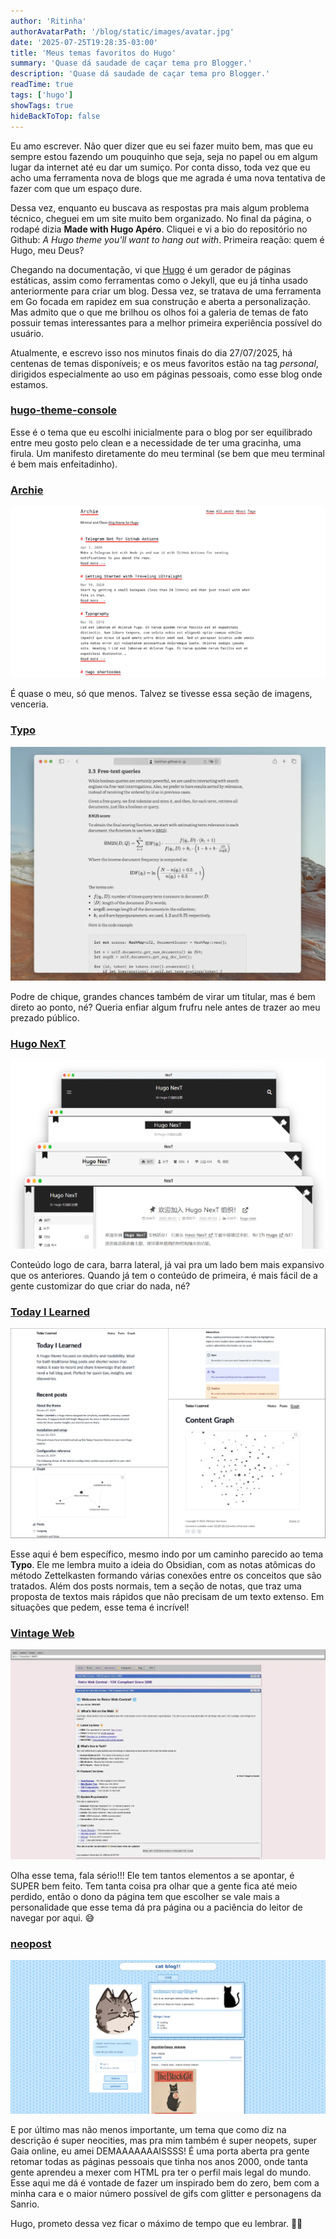 ```yaml
---
author: 'Ritinha'
authorAvatarPath: '/blog/static/images/avatar.jpg'
date: '2025-07-25T19:28:35-03:00'
title: 'Meus temas favoritos do Hugo'
summary: 'Quase dá saudade de caçar tema pro Blogger.'
description: 'Quase dá saudade de caçar tema pro Blogger.'
readTime: true
tags: ['hugo']
showTags: true
hideBackToTop: false
---
```


Eu amo escrever. Não quer dizer que eu sei fazer muito bem, mas que eu sempre estou fazendo um pouquinho que seja, seja no papel ou em algum lugar da internet até eu dar um sumiço. Por conta disso, toda vez que eu acho uma ferramenta nova de blogs que me agrada é uma nova tentativa de fazer com que um espaço dure.

Dessa vez, enquanto eu buscava as respostas pra mais algum problema técnico, cheguei em um site muito bem organizado. No final da página, o rodapé dizia **Made with Hugo Apéro**. Cliquei e vi a bio do repositório no Github: _A Hugo theme you'll want to hang out with_. Primeira reação: quem é Hugo, meu Deus?

Chegando na documentação, vi que [Hugo](https://gohugo.io/about/introduction/) é um gerador de páginas estáticas, assim como ferramentas como o Jekyll, que eu já tinha usado anteriormente para criar um blog. Dessa vez, se tratava de uma ferramenta em Go focada em rapidez em sua construção e aberta a personalização. Mas admito que o que me brilhou os olhos foi a galeria de temas de fato possuir temas interessantes para a melhor primeira experiência possível do usuário.

Atualmente, e escrevo isso nos minutos finais do dia 27/07/2025, há centenas de temas disponíveis; e os meus favoritos estão na tag _personal_, dirigidos especialmente ao uso em páginas pessoais, como esse blog onde estamos.

### [hugo-theme-console](https://themes.gohugo.io/themes/hugo-theme-console/)

Esse é o tema que eu escolhi inicialmente para o blog por ser equilibrado entre meu gosto pelo clean e a necessidade de ter uma gracinha, uma firula. Um manifesto diretamente do meu terminal (se bem que meu terminal é bem mais enfeitadinho).

### [Archie](https://themes.gohugo.io/themes/archie/)

![Screenshot of Archie Hugo theme](archie-theme.png)

É quase o meu, só que menos. Talvez se tivesse essa seção de imagens, venceria.

### [Typo](https://themes.gohugo.io/themes/typo/)

![Screenshot of Typo Hugo theme](typo-theme.png)

Podre de chique, grandes chances também de virar um titular, mas é bem direto ao ponto, né? Queria enfiar algum frufru nele antes de trazer ao meu prezado público.

### [Hugo NexT](https://preview.hugo-next.eu.org/)

![Screenshot of Hugo NexT theme](hugo-next.png)

Conteúdo logo de cara, barra lateral, já vai pra um lado bem mais expansivo que os anteriores. Quando já tem o conteúdo de primeira, é mais fácil de a gente customizar do que criar do nada, né?

### [Today I Learned](https://themes.gohugo.io/themes/hugo-theme-til/)

![Screenshot of Today I Learned Hugo theme](til-theme.png)

Esse aqui é bem específico, mesmo indo por um caminho parecido ao tema **Typo**. Ele me lembra muito a ideia do Obsidian, com as notas atômicas do método Zettelkasten formando várias conexões entre os conceitos que são tratados. Além dos posts normais, tem a seção de notas, que traz uma proposta de textos mais rápidos que não precisam de um texto extenso. Em situações que pedem, esse tema é incrível!

### [Vintage Web](https://themes.gohugo.io/themes/vintage-web-hugo-theme/)

![Screenshot of Vintage Web Hugo theme](vintage-web-theme.png)

Olha esse tema, fala sério!!! Ele tem tantos elementos a se apontar, é SUPER bem feito. Tem tanta coisa pra olhar que a gente fica até meio perdido, então o dono da página tem que escolher se vale mais a personalidade que esse tema dá pra página ou a paciência do leitor de navegar por aqui. 😅

### [neopost](https://themes.gohugo.io/themes/neopost/)

![Screenshot of neopost Hugo theme](neopost-theme.png)

E por último mas não menos importante, um tema que como diz na descrição é super neocities, mas pra mim também é super neopets, super Gaia online, eu amei DEMAAAAAAAISSSS! É uma porta aberta pra gente retomar todas as páginas pessoais que tinha nos anos 2000, onde tanta gente aprendeu a mexer com HTML pra ter o perfil mais legal do mundo. Esse aqui me dá é vontade de fazer um inspirado bem do zero, bem com a minha cara e o maior número possível de gifs com glitter e personagens da Sanrio.

Hugo, prometo dessa vez ficar o máximo de tempo que eu lembrar. 🙏🏽
